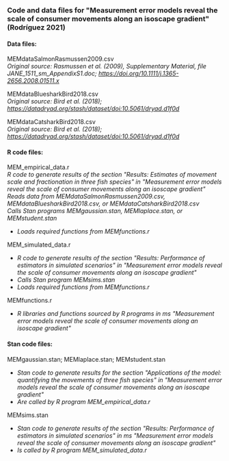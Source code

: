 ### Code and data files for "Measurement error models reveal the scale of consumer movements along an isoscape gradient" (Rodríguez 2021)   

#### Data files:   
MEMdataSalmonRasmussen2009.csv   
_Original source: Rasmussen et al. (2009), Supplementary Material, file JANE_1511_sm_AppendixS1.doc; https://doi.org/10.1111/j.1365-2656.2008.01511.x_  

MEMdataBluesharkBird2018.csv   
_Original source: Bird et al. (2018); https://datadryad.org/stash/dataset/doi:10.5061/dryad.d1f0d_

MEMdataCatsharkBird2018.csv   
_Original source: Bird et al. (2018); https://datadryad.org/stash/dataset/doi:10.5061/dryad.d1f0d_ 

#### R code files:
MEM_empirical_data.r   
_R code to generate results of the section "Results: Estimates of movement scale and fractionation in three fish species" in "Measurement error models
reveal the scale of consumer movements along an isoscape gradient"_   
_Reads data from MEMdataSalmonRasmussen2009.csv, MEMdataBluesharkBird2018.csv, or MEMdataCatsharkBird2018.csv_   
_Calls Stan programs MEMgaussian.stan, MEMlaplace.stan, or MEMstudent.stan_   
* _Loads required functions from MEMfunctions.r_   

MEM_simulated_data.r   
* _R code to generate results of the section "Results: Performance of estimators in simulated scenarios" in "Measurement error models reveal the scale of consumer movements along an isoscape gradient"_   
* _Calls Stan program MEMsims.stan_   
* _Loads required functions from MEMfunctions.r_   

MEMfunctions.r   
* _R libraries and functions sourced by R programs in ms "Measurement error models reveal the scale of consumer movements along an isoscape gradient"_   

#### Stan code files:   
MEMgaussian.stan; MEMlaplace.stan; MEMstudent.stan   
* _Stan code to generate results for the section "Applications of the model: quantifying the movements of three fish species" in "Measurement error models reveal the scale of consumer movements along an isoscape gradient"_   
* _Are called by R program MEM_empirical_data.r_   
 
MEMsims.stan   
* _Stan code to generate results of the section "Results: Performance of estimators in simulated scenarios" in ms "Measurement error models reveal the scale of consumer movements along an isoscape gradient"_   
* _Is called by R program MEM_simulated_data.r_   
